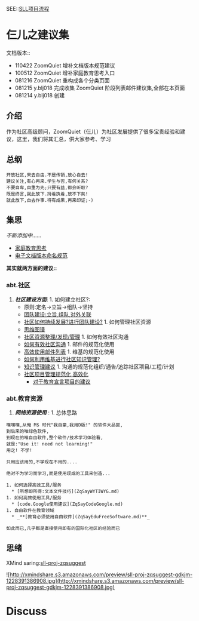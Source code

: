 
SEE::[SLL项目流程](SllProjectFlows.md)

# 仨儿之建议集 #
文档版本::
  * 110422 ZoomQuiet 增补文档版本规范建议
  * 100512 ZoomQuiet 增补家庭教育思考入口
  * 081216 ZoomQuiet 重构成各个分类页面
  * 081215 y.blj018 完成收集 ZoomQuiet 阶段列表邮件建议集,全部在本页面
  * 081214 y.blj018 创建

## 介绍 ##

作为社区高级顾问，ZoomQuiet（仨儿）为社区发展提供了很多宝贵经验和建议，这里，我们将其汇总，供大家参考、学习

## 总纲 ##
```
开放社区,来去自由.不是传销,放心自去!
建议关注,有心再来.学生与否,有何关系?
不要自卑,自重为先;只要有益,都会听取?
既是终言,就此放下.持着执着,放不下矣!
就此放下,自去作事.待有成果,再来印证;-)
```


## 集思 ##
_不断添加中……_
  * [家庭教育思考](ZqSayFamilyEdu.md)
  * [电子文档版本命名规范](BookVserionPolicy.md)

**其实就两方面的建议::**
### abt.社区 ###
  1. _**社区建设方面**_:
    1. 如何建立社区?:
      * 原则:定名->立旨->组队->坚持
      * [团队建设:立旨,组队,对外关联](ZqSayCommunityCreat.md)
      * [社区如何持续发展?进行团队建设?](ZqSayCommunityGrown.md)
    1. 如何管理社区资源
      * [思维图谱](ZqSayMindMapping.md)
      * [社区资源整理/发现/管理](ZqSayCommunityRes.md)
    1. 如何有效社区沟通
      * [如何有效社区沟通](ZqSayCommunityCommunicate.md)
    1. 邮件的规范化使用
      * [高效使用邮件列表](ZqSayMailingList.md)
    1. 维基的规范化使用
      * [如何利用维基进行社区知识管理?](ZqSayCommunityKnowledgeMana.md)
      * [知识管理建议](ZqSayKnowledgeManagement.md)
    1. 沟通的规范化组织/通告/追踪社区项目/工程/计划
      * [社区项目管理规范化,高效化](ZqSayCommunityItems.md)
        * [对于教育宣言项目的建议](ZqSayEduAnn2018.md)

### abt.教育资源 ###
  1. _**网络资源使用**_ :
    1. 总体思路
```
嘿嘿嘿,从俺 M$ 时代"我自豪,我用D版!" 的软件大品尝,
到后来的唯绿色软件,
到现在的唯自由软件,整个软件/技术学习体验看,
就是:"Use it! need not learning!"
用之! 不学!

只用应该用的,不学现在不用的....

绝对不为学习而学习,而是使用现成的工具来创造...
```
    1. 如何选择高效工具/服务
      * [所想即所得:文本文件技巧](ZqSayWYTIWYG.md)
    1. 如何高效使用工具/服务
      * [code.Google使用建议](ZqSayCodeGoogle.md)
    1. 自由软件在教育领域
      * _**[教育必须使用自由软件](ZqSayEduFreeSoftware.md)**_

`如此而已,几乎都是直接使用即有的国际化社区的经验而已`


## 思绪 ##
XMind saring:[sll-proj-zqsuggest](http://share.xmind.net/zoomquiet/sll-proj-zqsuggest/)

![http://xmindshare.s3.amazonaws.com/preview/sll-proj-zqsuggest-gdkjm-1228391386908.jpg](http://xmindshare.s3.amazonaws.com/preview/sll-proj-zqsuggest-gdkjm-1228391386908.jpg)


# Discuss #





